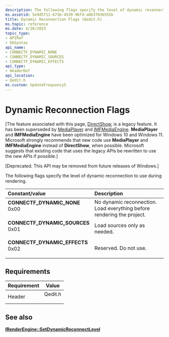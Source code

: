 ```yaml
---
description: The following flags specify the level of dynamic reconnection to use during rendering.
ms.assetid: 5e9d5f11-6716-4539-96fd-a0b37036555b
title: Dynamic Reconnection Flags (Qedit.h)
ms.topic: reference
ms.date: 4/26/2023
topic_type: 
- APIRef
- kbSyntax
api_name: 
- CONNECTF_DYNAMIC_NONE
- CONNECTF_DYNAMIC_SOURCES
- CONNECTF_DYNAMIC_EFFECTS
api_type: 
- HeaderDef
api_location: 
- Qedit.h
ms.custom: UpdateFrequency5
---
```


# Dynamic Reconnection Flags

\[The feature associated with this page, [DirectShow](/windows/win32/directshow/directshow), is a legacy feature. It has been superseded by [MediaPlayer](/uwp/api/Windows.Media.Playback.MediaPlayer) and [IMFMediaEngine](/windows/win32/api/mfmediaengine/nn-mfmediaengine-imfmediaengine). **MediaPlayer** and **IMFMediaEngine** have been optimized for Windows 10 and Windows 11. Microsoft strongly recommends that new code use **MediaPlayer** and **IMFMediaEngine** instead of **DirectShow**, when possible. Microsoft suggests that existing code that uses the legacy APIs be rewritten to use the new APIs if possible.\]

\[Deprecated. This API may be removed from future releases of Windows.\]

The following flags specify the level of dynamic reconnection to use during rendering.



| Constant/value                                                                                                                                                                                                                                            | Description                                                                       |
|:----------------------------------------------------------------------------------------------------------------------------------------------------------------------------------------------------------------------------------------------------------|:----------------------------------------------------------------------------------|
| <span id="CONNECTF_DYNAMIC_NONE"></span><span id="connectf_dynamic_none"></span><dl> <dt>**CONNECTF\_DYNAMIC\_NONE**</dt> <dt>0x00</dt> </dl>          | No dynamic reconnection. Load everything before rendering the project.<br/> |
| <span id="CONNECTF_DYNAMIC_SOURCES"></span><span id="connectf_dynamic_sources"></span><dl> <dt>**CONNECTF\_DYNAMIC\_SOURCES**</dt> <dt>0x01</dt> </dl> | Load sources only as needed.<br/>                                           |
| <span id="CONNECTF_DYNAMIC_EFFECTS"></span><span id="connectf_dynamic_effects"></span><dl> <dt>**CONNECTF\_DYNAMIC\_EFFECTS**</dt> <dt>0x02</dt> </dl> | Reserved. Do not use.<br/>                                                  |



## Requirements



| Requirement | Value |
|-------------------|------------------------------------------------------------------------------------|
| Header<br/> | <dl> <dt>Qedit.h</dt> </dl> |



## See also

<dl> <dt>

[**IRenderEngine::SetDynamicReconnectLevel**](irenderengine-setdynamicreconnectlevel.md)
</dt> </dl>

 

 




